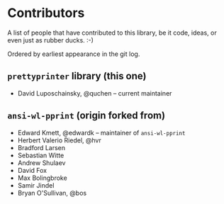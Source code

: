 # Contributors

A list of people that have contributed to this library, be it code, ideas, or
even just as rubber ducks. :-)

Ordered by earliest appearance in the git log.

## `prettyprinter` library (this one)

- David Luposchainsky, @quchen – current maintainer

## `ansi-wl-pprint` (origin forked from)

- Edward Kmett, @edwardk – maintainer of `ansi-wl-pprint`
- Herbert Valerio Riedel, @hvr
- Bradford Larsen
- Sebastian Witte
- Andrew Shulaev
- David Fox
- Max Bolingbroke
- Samir Jindel
- Bryan O'Sullivan, @bos

